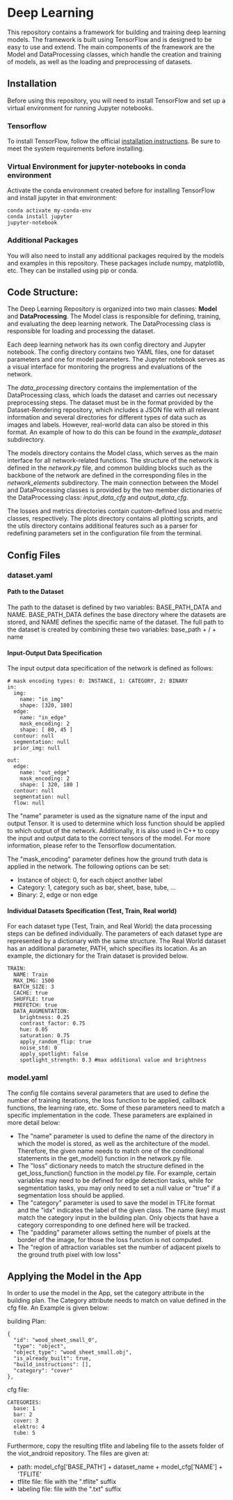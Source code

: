 # Deep Learning

This repository contains a framework for building and training deep learning models. The framework is built using
TensorFlow and is designed to be easy to use and extend. The main components of the framework are the Model and
DataProcessing classes, which handle the creation and training of models, as well as the loading and preprocessing of
datasets.

## Installation

Before using this repository, you will need to install TensorFlow and set up a virtual environment for running Jupyter
notebooks.

### Tensorflow

To install TensorFlow, follow the official [installation instructions](https://www.tensorflow.org/install/pip). Be sure
to meet the system requirements before installing.

### Virtual Environment for jupyter-notebooks in conda environment

Activate the conda environment created before for installing TensorFlow and install jupyter in that environment:

```
conda activate my-conda-env 
conda install jupyter       
jupyter-notebook
```

### Additional Packages

You will also need to install any additional packages required by the models and examples in this repository. These
packages include numpy, matplotlib, etc. They can be installed using pip or conda.

## Code Structure:

The Deep Learning Repository is organized into two main classes: **Model** and **DataProcessing**. The Model class is
responsible for defining, training, and evaluating the deep learning network. The DataProcessing class is responsible
for loading and processing the dataset.

Each deep learning network has its own config directory and Jupyter notebook. The config directory contains two YAML
files, one for dataset parameters and one for model parameters. The Jupyter notebook serves as a visual interface for
monitoring the progress and evaluations of the network.

The _data_processing_ directory contains the implementation of the DataProcessing class, which loads the dataset and
carries out necessary preprocessing steps. The dataset must be in the format provided by the Dataset-Rendering
repository, which includes a JSON file with all relevant information and several directories for different types of data
such as images and labels. However, real-world data can also be stored in this format. An example of how to do this can
be found in the _example_dataset_ subdirectory.

The models directory contains the Model class, which serves as the main interface for all network-related functions. The
structure of the network is defined in the _network.py_ file, and common building blocks such as the backbone of the
network are defined in the corresponding files in the _network_elements_ subdirectory. The main connection between the
Model and DataProcessing classes is provided by the two member dictionaries of the DataProcessing class:
_input_data_cfg_
and _output_data_cfg_.

The losses and metrics directories contain custom-defined loss and metric classes, respectively. The plots directory
contains all plotting scripts, and the utils directory contains additional features such as a parser for redefining
parameters set in the configuration file from the terminal.

## Config Files

### dataset.yaml

#### Path to the Dataset

The path to the dataset is defined by two variables: BASE_PATH_DATA and NAME. BASE_PATH_DATA defines the base directory
where the datasets are stored, and NAME defines the specific name of the dataset. The full path to the dataset is
created by combining these two variables: base_path + / + name

#### Input-Output Data Specification

The input output data specification of the network is defined as follows:

```
# mask encoding types: 0: INSTANCE, 1: CATEGORY, 2: BINARY
in:
  img:
    name: "in_img"
    shape: [320, 180]
  edge:
    name: "in_edge"
    mask_encoding: 2
    shape: [ 80, 45 ]
  contour: null
  segmentation: null
  prior_img: null

out:
  edge:
    name: "out_edge"
    mask_encoding: 2
    shape: [ 320, 180 ]
  contour: null
  segmentation: null
  flow: null
```

The "name" parameter is used as the signature name of the input and output Tensor. It is used to determine which loss
function should be applied to which output of the network. Additionally, it is also used in C++ to copy the input and
output data to the correct tensors of the model. For more information, please refer to the Tensorflow documentation.

The "mask_encoding" parameter defines how the ground truth data is applied in the network. The following options can be
set:

* Instance of object: 0, for each object another label
* Category: 1, category such as bar, sheet, base, tube, ...
* Binary: 2, edge or non edge

#### Individual Datasets Specification (Test, Train, Real world)

For each dataset type (Test, Train, and Real World) the data processing steps can be defined individually. The
parameters of each dataset type are represented by a dictionary with the same structure. The Real World dataset has an
additional parameter, PATH, which specifies its location. As an example, the dictionary for the Train dataset is
provided below.
```
TRAIN:
  NAME: Train
  MAX_IMG: 1500
  BATCH_SIZE: 3
  CACHE: true
  SHUFFLE: true
  PREFETCH: true
  DATA_AUGMENTATION:
    brightness: 0.25
    contrast_factor: 0.75
    hue: 0.05
    saturation: 0.75
    apply_random_flip: true
    noise_std: 0
    apply_spotlight: false
    spotlight_strength: 0.3 #max additional value and brightness
```

### model.yaml

The config file contains several parameters that are used to define the number of training iterations, the loss function to be applied, callback functions, the learning rate, etc. Some of these parameters need to match a specific implementation in the code. These parameters are explained in more detail below:

* The "name" parameter is used to define the name of the directory in which the model is stored, as well as the architecture of the model. Therefore, the given name needs to match one of the conditional statements in the get_model() function in the network.py file.
* The "loss" dictionary needs to match the structure defined in the get_loss_function() function in the model.py file. For example, certain variables may need to be defined for edge detection tasks, while for segmentation tasks, you may only need to set a null value or "true" if a segmentation loss should be applied.
* The "category" parameter is used to save the model in TFLite format and the "idx" indicates the label of the given class. The name (key) must match the category input in the building plan. Only objects that have a category corresponding to one defined here will be tracked.
* The "padding" parameter allows setting the number of pixels at the border of the image, for those the loss function is not computed.
* The "region of attraction variables set the number of adjacent pixels to the ground truth pixel with low loss"


## Applying the Model in the App

In order to use the model in the App, set the category attribute in the building plan. The Category attribute needs to match on value defined in the cfg file. An Example is given below:

building Plan:
```
{
  "id": "wood_sheet_small_0",
  "type": "object",
  "object_type": "wood_sheet_small.obj",
  "is_already_built": true,
  "build_instructions": [],
  "category": "cover"
},
```

cfg file:
```
CATEGORIES:
  base: 1
  bar: 2
  cover: 3
  elektro: 4
  tube: 5
```


Furthermore, copy the resulting tflite and labeling file to the assets folder of the viot_android repository. The files are given at:
* path: model_cfg['BASE_PATH'] + dataset_name + model_cfg['NAME'] + 'TFLITE'
* tflite file: file with the ".tflite" suffix
* labeling file: file with the ".txt" suffix
